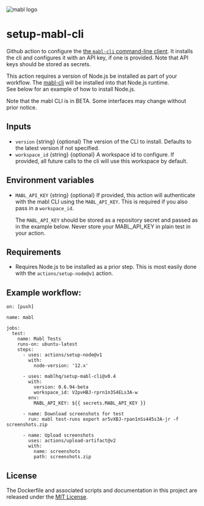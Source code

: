 ![mabl logo](https://avatars3.githubusercontent.com/u/25963599?s=100&v=4)

# setup-mabl-cli

Github action to configure the
[the `mabl-cli` command-line client](https://help.mabl.com/docs/mabl-cli). It
installs the cli and configures it with an API key, if one is provided. Note
that API keys should be stored as secrets.

This action requires a version of Node.js be installed as part of your workflow.
The [mabl-cli](https://www.npmjs.com/package/@mablhq/mabl-cli) will be installed into that Node.js runtime.  
See below for an example of how to install Node.js.

Note that the mabl CLI is in BETA. Some interfaces may change
without prior notice.

## Inputs

- `version` {string} {optional} The version of the CLI to install. Defaults to
  the latest version if not specified.
- `workspace_id` {string} {optional} A workspace id to configure.  If provided, all future calls to the cli will use this workspace by default.

## Environment variables

- `MABL_API_KEY` {string} {optional} If provided, this action will authenticate
  with the mabl CLI using the `MABL_API_KEY`.  This is required if you also pass in a `workspace_id`.
  
  The `MABL_API_KEY` should be stored as a repository secret and passed as in the
  example below. Never store your MABL_API_KEY in plain test in your action.

## Requirements

- Requires Node.js to be installed as a prior step. This is most easily done with
  the `actions/setup-node@v1` action.

## Example workflow:

```
on: [push]

name: mabl

jobs:
  test:
    name: Mabl Tests
    runs-on: ubuntu-latest
    steps:
      - uses: actions/setup-node@v1
        with:
          node-version: '12.x'

      - uses: mablhq/setup-mabl-cli@v0.4
        with:
          version: 0.6.94-beta
          workspace_id: V2pvHBJ-rprn1n3S4ELs3A-w
        env:
          MABL_API_KEY: ${{ secrets.MABL_API_KEY }}

      - name: Download screenshots for test
        run: mabl test-runs export ar5vXBJ-rpan1nSs445s3A-jr -f screenshots.zip

      - name: Upload screenshots
        uses: actions/upload-artifact@v2
        with:
          name: screenshots
          path: screenshots.zip
```

## License

The Dockerfile and associated scripts and documentation in this project are
released under the [MIT License](LICENSE).
